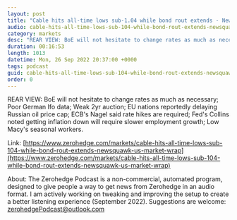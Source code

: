 ```yaml
---
layout: post
title: "Cable hits all-time lows sub-1.04 while bond rout extends - Newsquawk US Market Wrap"
audio: cable-hits-all-time-lows-sub-104-while-bond-rout-extends-newsquawk-us-market-wrap-0
category: markets
desc: "REAR VIEW: BoE will not hesitate to change rates as much as necessary; Poor German Ifo data; Weak 2yr auction; EU nations reportedly delaying Russian oil price cap; ECB's Nagel said rate hikes are required; Fed's Collins noted getting inflation down will require slower employment growth; Low Macy's seasonal workers."
duration: 00:16:53
length: 1013
datetime: Mon, 26 Sep 2022 20:37:00 +0000
tags: podcast
guid: cable-hits-all-time-lows-sub-104-while-bond-rout-extends-newsquawk-us-market-wrap-0
order: 0
---
```

REAR VIEW: BoE will not hesitate to change rates as much as necessary; Poor German Ifo data; Weak 2yr auction; EU nations reportedly delaying Russian oil price cap; ECB's Nagel said rate hikes are required; Fed's Collins noted getting inflation down will require slower employment growth; Low Macy's seasonal workers.

Link: [https://www.zerohedge.com/markets/cable-hits-all-time-lows-sub-104-while-bond-rout-extends-newsquawk-us-market-wrap](https://www.zerohedge.com/markets/cable-hits-all-time-lows-sub-104-while-bond-rout-extends-newsquawk-us-market-wrap)

About: The Zerohedge Podcast is a non-commercial, automated program, designed to give people a way to get news from Zerohedge in an audio format.  I am actively working on tweaking and improving the setup to create a better listening experience (September 2022).  Suggestions are welcome: [zerohedgePodcast@outlook.com](mailto:zerohedgePodcast@outlook.com)